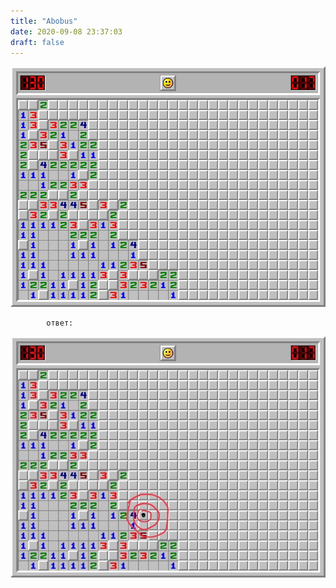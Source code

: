 ```yaml
---
title: "Abobus"
date: 2020-09-08 23:37:03
draft: false
---
```


![](/img/vk/AZjc4g4wLbo.jpg)

            ответ:
![](/img/vk/25qVfRBbXaI.jpg)
